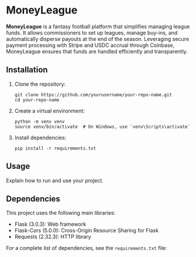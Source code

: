 # **MoneyLeague**

**MoneyLeague** is a fantasy football platform that simplifies managing league funds. It allows commissioners to set up leagues, manage buy-ins, and automatically disperse payouts at the end of the season. Leveraging secure payment processing with Stripe and USDC accrual through Coinbase, MoneyLeague ensures that funds are handled efficiently and transparently.

## Installation

1. Clone the repository:
   ```
   git clone https://github.com/yourusername/your-repo-name.git
   cd your-repo-name
   ```

2. Create a virtual environment:
   ```
   python -m venv venv
   source venv/bin/activate  # On Windows, use `venv\Scripts\activate`
   ```

3. Install dependencies:
   ```
   pip install -r requirements.txt
   ```

## Usage

Explain how to run and use your project.

## Dependencies

This project uses the following main libraries:

- Flask (3.0.3): Web framework
- Flask-Cors (5.0.0): Cross-Origin Resource Sharing for Flask
- Requests (2.32.3): HTTP library

For a complete list of dependencies, see the `requirements.txt` file:
